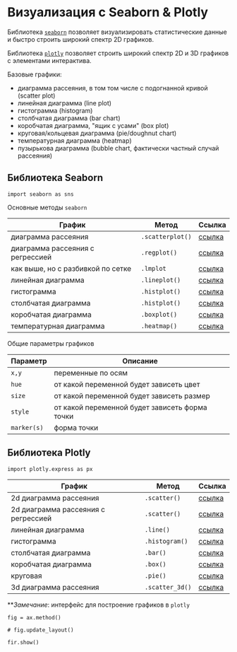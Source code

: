 # Визуализация с Seaborn & Plotly

Библиотека [`seaborn`](https://seaborn.pydata.org) позволяет визуализировать статистические данные и быстро строить широкий спектр 2D графиков.

Библиотека [`plotly`](https://plotly.com/python/) позволяет строить широкий спектр 2D и 3D графиков с элементами интерактива.

Базовые графики:

- диаграмма рассеяния, в том том числе с подогнанной кривой (scatter plot)
- линейная диаграмма (line plot)
- гистограмма (histogram)
- столбчатая диаграмма (bar chart)
- коробчатая диаграмма, "ящик с усами" (box plot)
- круговая/кольцевая диаграмма (pie/doughnut chart)
- температурная диаграмма (heatmap)
- пузырькова диаграмма (bubble chart, фактически частный случай рассеяния)

## Библиотека Seaborn

`import seaborn as sns`

Основные методы `seaborn`

|График|Метод|Ссылка|
|-|-|-|
|диаграмма рассеяния|`.scatterplot()`|[ссылка](https://seaborn.pydata.org/generated/seaborn.scatterplot.html#seaborn.scatterplot)|
|диаграмма рассеяния с регрессией|`.regplot()`|[ссылка](https://seaborn.pydata.org/generated/seaborn.regplot.html#seaborn.regplot)|
|как выше, но с разбивкой по сетке |`.lmplot`|[ссылка](https://seaborn.pydata.org/generated/seaborn.lmplot.html#seaborn.lmplot)|
|линейная диаграмма|`.lineplot()`|[ссылка](https://seaborn.pydata.org/generated/seaborn.lineplot.html#seaborn.lineplot)|
|гистограмма|`.histplot()`|[ссылка](https://seaborn.pydata.org/generated/seaborn.histplot.html#seaborn.histplot)|
|столбчатая диаграмма|`.histplot()`|[ссылка](https://seaborn.pydata.org/generated/seaborn.histplot.html#seaborn.histplot)|
|коробчатая диаграмма|`.boxplot()`|[ссылка](https://seaborn.pydata.org/generated/seaborn.boxplot.html#seaborn.boxplot)|
|температурная диаграмма|`.heatmap()`|[ссылка](https://seaborn.pydata.org/generated/seaborn.heatmap.html#seaborn.heatmap)|

Общие параметры графиков

|Параметр|Описание|
|-|-|
|`x,y`|переменные по осям|
|`hue`|от какой переменной будет зависеть цвет|
|`size`|от какой переменной будет зависеть размер|
|`style`|от какой переменной будет зависеть форма точки|
|`marker(s)`|форма точки|

## Библиотека Plotly

`import plotly.express as px`

|График|Метод|Ссылка|
|-|-|-|
|2d диаграмма рассеяния|`.scatter()`|[ссылка](https://plotly.com/python/line-and-scatter)|
|2d диаграмма рассеяния с регрессией|`.scatter()`|[ссылка](https://plotly.com/python/line-and-scatter)|
|линейная диаграмма|`.line()`|[ссылка](https://plotly.com/python/line-and-scatter)|
|гистограмма|`.histogram()`|[ссылка](https://plotly.com/python/histograms/)|
|столбчатая диаграмма|`.bar()`|[ссылка](https://plotly.com/python/bar-charts/)|
|коробчатая диаграмма|`.box()`|[ссылка](https://plotly.com/python/box-plots/)|
|круговая|`.pie()`|[ссылка](https://plotly.com/python/pie-charts/)|
|3d диаграмма рассеяния|`.scatter_3d()`|[ссылка](https://plotly.com/python/line-and-scatter)|

***Замечание*: интерфейс для построение графиков в `plotly`

`fig = ax.method()`

`# fig.update_layout()`

`fir.show()`